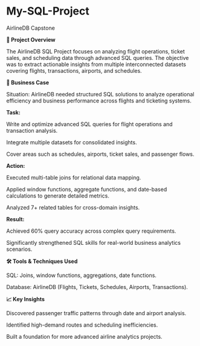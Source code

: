 # My-SQL-Project
AirlineDB Capstone

**📌 Project Overview**

The AirlineDB SQL Project focuses on analyzing flight operations, ticket sales, and scheduling data through advanced SQL queries. The objective was to extract actionable insights from multiple interconnected datasets covering flights, transactions, airports, and schedules.

**🎯 Business Case**

Situation:
AirlineDB needed structured SQL solutions to analyze operational efficiency and business performance across flights and ticketing systems.

**Task:**

Write and optimize advanced SQL queries for flight operations and transaction analysis.

Integrate multiple datasets for consolidated insights.

Cover areas such as schedules, airports, ticket sales, and passenger flows.

**Action:**

Executed multi-table joins for relational data mapping.

Applied window functions, aggregate functions, and date-based calculations to generate detailed metrics.

Analyzed 7+ related tables for cross-domain insights.

**Result:**

Achieved 60% query accuracy across complex query requirements.

Significantly strengthened SQL skills for real-world business analytics scenarios.


**🛠 Tools & Techniques Used**

SQL: Joins, window functions, aggregations, date functions.

Database: AirlineDB (Flights, Tickets, Schedules, Airports, Transactions).

**📈 Key Insights**

Discovered passenger traffic patterns through date and airport analysis.

Identified high-demand routes and scheduling inefficiencies.

Built a foundation for more advanced airline analytics projects.
